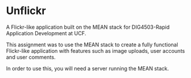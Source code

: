 # Unflickr
A Flickr-like application built on the MEAN stack for DIG4503-Rapid Application Development at UCF.

This assignment was to use the MEAN stack to create a fully functional Flickr-like application with features such as image uploads, user accounts and user comments. 

In order to use this, you will need a server running the MEAN stack.
